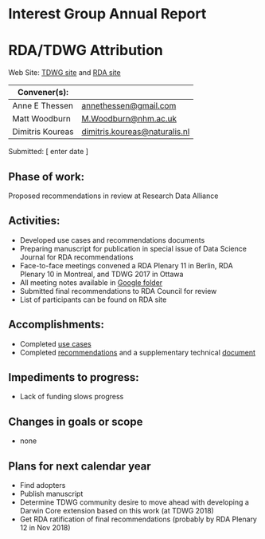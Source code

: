 # Interest Group Annual Report
# RDA/TDWG Attribution

Web Site:  [TDWG site](https://github.com/tdwg/attribution) and [RDA site](https://www.rd-alliance.org/groups/metadata-standards-attribution-physical-and-digital-collections-stewardship.html)
 
|Convener(s): ||
|-------------|----|
|Anne E Thessen|annethessen@gmail.com|
|Matt Woodburn|M.Woodburn@nhm.ac.uk|
|Dimitris Koureas|dimitris.koureas@naturalis.nl|

Submitted:  [ enter date ]

## Phase of work:
Proposed recommendations in review at Research Data Alliance

## Activities:
* Developed use cases and recommendations documents
* Preparing manuscript for publication in special issue of Data Science Journal for RDA recommendations
* Face-to-face meetings convened a RDA Plenary 11 in Berlin, RDA Plenary 10 in Montreal, and TDWG 2017 in Ottawa
* All meeting notes available in [Google folder](https://drive.google.com/drive/u/0/folders/0BwEsFsVGfEidYmlaWHFDU2dFSkE)
* Submitted final recommendations to RDA Council for review
* List of participants can be found on RDA site

## Accomplishments:
* Completed [use cases](https://github.com/tdwg/attribution/blob/master/use_cases.md)
* Completed [recommendations](https://github.com/tdwg/attribution/blob/master/RDA_recommendations.md) and a supplementary technical [document](https://github.com/tdwg/attribution/blob/master/RDA_technical_examples.md)

## Impediments to progress:
* Lack of funding slows progress

## Changes in goals or scope
* none

## Plans for next calendar year
* Find adopters
* Publish manuscript
* Determine TDWG community desire to move ahead with developing a Darwin Core extension based on this work (at TDWG 2018)
* Get RDA ratification of final recommendations (probably by RDA Plenary 12 in Nov 2018)



